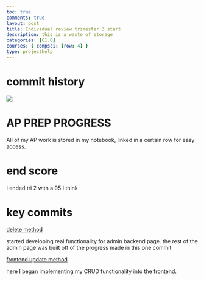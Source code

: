 ```yaml
---
toc: true
comments: true
layout: post
title: Individual review trimester 3 start
description: this is a waste of storage
categories: [C1.0]
courses: { compsci: {row: 4} }
type: projecthelp
---
```


# commit history 

![]({{site.baseurl}}/images/git1.png)

# AP PREP PROGRESS

All of my AP work is stored in my notebook, linked in a certain row for easy access.

# end score

I ended tri 2 with a 95 I think

# key commits

[delete method](https://github.com/Codemaxxers/codemaxxerBackend/commit/3f90bfc188b14ddd9a07cc038dbf2198c6d1526c)

started developing real functionality for admin backend page. the rest of the admin page was built off of the progress made in this one commit

[frontend update method](https://github.com/Codemaxxers/codemaxxerFrontend/commit/44830072a7353a240ec374519baab169557348e6)

here I began implementing my CRUD functionality into the frontend. 